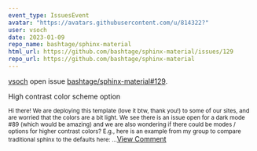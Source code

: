 ```yaml
---
event_type: IssuesEvent
avatar: "https://avatars.githubusercontent.com/u/814322?"
user: vsoch
date: 2023-01-09
repo_name: bashtage/sphinx-material
html_url: https://github.com/bashtage/sphinx-material/issues/129
repo_url: https://github.com/bashtage/sphinx-material
---
```


<a href='https://github.com/vsoch' target='_blank'>vsoch</a> open issue <a href='https://github.com/bashtage/sphinx-material/issues/129' target='_blank'>bashtage/sphinx-material#129</a>.

<p>High contrast color scheme option</p><small>Hi there! We are deploying this template (love it btw, thank you!) to some of our sites, and are worried that the colors are a bit light. We see there is an issue open for a dark mode #89 (which would be amazing) and we are also wondering if there could be modes / options for higher contrast colors? E.g., here is an example from my group to compare traditional sphinx to the defaults here:...</small><a href='https://github.com/bashtage/sphinx-material/issues/129' target='_blank'>View Comment</a>